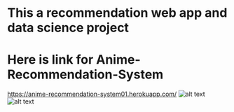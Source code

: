 # This a recommendation web app and data science project 
# Here is link for Anime-Recommendation-System
https://anime-recommendation-system01.herokuapp.com/
![alt text](http://url/to/img.png)
![alt text](https://github.com/Uvais5/Anime_Recommendation_System/tree/master/static/anime_recommendation_system.jpg?raw=true)
